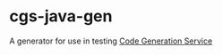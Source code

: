 # cgs-java-gen
A generator for use in testing [Code Generation Service](https://github.com/robcrocombe/code-generation-service)
